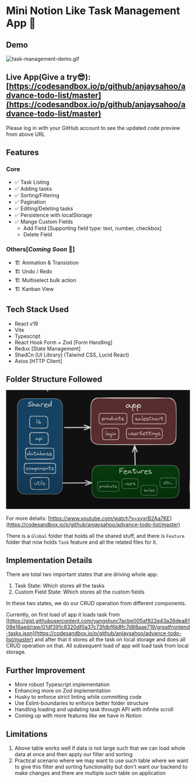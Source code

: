 # Mini Notion Like Task Management App 📑

## Demo
![task-management-demo.gif](images/task-management-demo.gif)

## Live App(Give a try😎): [https://codesandbox.io/p/github/anjaysahoo/advance-todo-list/master](https://codesandbox.io/p/github/anjaysahoo/advance-todo-list/master)
Please log in with your GitHub account to see the updated code preview from above URL
## Features

### Core
- ✅ Task Listing
- ✅ Adding tasks
- ✅ Sorting/Filtering
- ✅ Pagination
- ✅ Editing/Deleting tasks
- ✅ Persistence with localStorage
- ✅ Mange Custom Fields
  - Add Field [Supporting field type: text, number, checkbox]
  - Delete Field

### Others[_Coming Soon_ 🫣]

- 🏗️ Animation & Transistion
- 🏗️ Undo / Redo
- 🏗️ Multiselect bulk action
- 🏗️ Kanban View

## Tech Stack Used
- React v19
- Vite
- Typescript
- React Hook Form + Zod [Form Handling]
- Redux [State Management]
- ShadCn [UI Library] (Talwind CSS, Lucid React)
- Axios [HTTP Client]

## Folder Structure Followed
![img.png](images/img.png)

For more details: [https://www.youtube.com/watch?v=xyxrB2Aa7KE](https://codesandbox.io/p/github/anjaysahoo/advance-todo-list/master)

There is a `Global` folder that holds all the shared stuff, and there is `Feature` folder
that now holds `Task` feature and all the related files for it.

## Implementation Details

There are total two important states that are driving whole app:
1. Task State: Which stores all the tasks
2. Custom Field State: Which stores all the custom fields 

In these two states, we do our CRUD operation from different components.

Currently, on first load of app it loads task from [https://gist.githubusercontent.com/yangshun/7acbe005af922e43a26dea8109e16aed/raw/01df391c8320df0a37c73fdbf6b8fc7d88aae719/greatfrontend-tasks.json](https://codesandbox.io/p/github/anjaysahoo/advance-todo-list/master)
and after that it stores all the task on local storage and does all CRUD operation on that. All 
subsequent load of app will load task from local storage.


## Further Improvement

- More robust Typescript implementation
- Enhancing more on Zod implementation
- Husky to enforce strict linting while committing code 
- Use Eslint-boundaries to enforce better folder structure
- Handling loading and updating task through API with infinite scroll
- Coming up with more features like we have in Notion

## Limitations

1. Above table works well if data is not large such that we can load whole data at once and 
then apply our filter and sorting
2. Practical scenario where we may want to use such table where we want to give this filter and sorting 
functionality but don't want our backend to make changes and there are multiple such table on application
